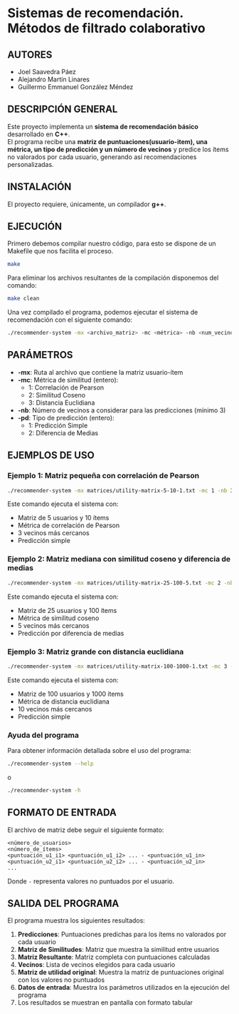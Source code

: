 # Sistemas de recomendación. Métodos de filtrado colaborativo
## AUTORES  
- Joel Saavedra Páez
- Alejandro Martín Linares
- Guillermo Emmanuel González Méndez
## DESCRIPCIÓN GENERAL
Este proyecto implementa un **sistema de recomendación básico** desarrollado en **C++**.  
El programa recibe una **matriz de puntuaciones(usuario-item), una métrica, un tipo de predicción y un número de vecinos** y predice los ítems no valorados por cada usuario, generando así recomendaciones personalizadas.
## INSTALACIÓN
El proyecto requiere, únicamente, un compilador **g++**.
## EJECUCIÓN
Primero debemos compilar nuestro código, para esto se dispone de un Makefile que nos facilita el proceso.
```bash
make
```
Para eliminar los archivos resultantes de la compilación disponemos del comando:
```bash
make clean
```
Una vez compilado el programa, podemos ejecutar el sistema de recomendación con el siguiente comando:
```bash
./recommender-system -mx <archivo_matriz> -mc <métrica> -nb <num_vecinos> -pd <tipo_predicción>
```

## PARÁMETROS
- **-mx**: Ruta al archivo que contiene la matriz usuario-ítem
- **-mc**: Métrica de similitud (entero):
  - 1: Correlación de Pearson
  - 2: Similitud Coseno
  - 3: Distancia Euclidiana
- **-nb**: Número de vecinos a considerar para las predicciones (mínimo 3)
- **-pd**: Tipo de predicción (entero):
  - 1: Predicción Simple
  - 2: Diferencia de Medias

## EJEMPLOS DE USO

### Ejemplo 1: Matriz pequeña con correlación de Pearson
```bash
./recommender-system -mx matrices/utility-matrix-5-10-1.txt -mc 1 -nb 3 -pd 1
```
Este comando ejecuta el sistema con:
- Matriz de 5 usuarios y 10 ítems
- Métrica de correlación de Pearson
- 3 vecinos más cercanos
- Predicción simple

### Ejemplo 2: Matriz mediana con similitud coseno y diferencia de medias
```bash
./recommender-system -mx matrices/utility-matrix-25-100-5.txt -mc 2 -nb 5 -pd 2
```
Este comando ejecuta el sistema con:
- Matriz de 25 usuarios y 100 ítems
- Métrica de similitud coseno
- 5 vecinos más cercanos
- Predicción por diferencia de medias

### Ejemplo 3: Matriz grande con distancia euclidiana
```bash
./recommender-system -mx matrices/utility-matrix-100-1000-1.txt -mc 3 -nb 10 -pd 1
```
Este comando ejecuta el sistema con:
- Matriz de 100 usuarios y 1000 ítems
- Métrica de distancia euclidiana
- 10 vecinos más cercanos
- Predicción simple

### Ayuda del programa
Para obtener información detallada sobre el uso del programa:
```bash
./recommender-system --help
```
o
```bash
./recommender-system -h
```

## FORMATO DE ENTRADA
El archivo de matriz debe seguir el siguiente formato:
```
<número_de_usuarios>
<número_de_ítems>
<puntuación_u1_i1> <puntuación_u1_i2> ... - <puntuación_u1_in>
<puntuación_u2_i1> <puntuación_u2_i2> ... - <puntuación_u2_in>
...
```
Donde `-` representa valores no puntuados por el usuario.

## SALIDA DEL PROGRAMA
El programa muestra los siguientes resultados:
1. **Predicciones**: Puntuaciones predichas para los ítems no valorados por cada usuario
2. **Matriz de Similitudes**: Matriz que muestra la similitud entre usuarios
3. **Matriz Resultante**: Matriz completa con puntuaciones calculadas
4. **Vecinos**: Lista de vecinos elegidos para cada usuario
5. **Matriz de utilidad original**: Muestra la matriz de puntuaciones original con los valores no puntuados
6. **Datos de entrada**: Muestra los parámetros utilizados en la ejecución del programa
7. Los resultados se muestran en pantalla con formato tabular
